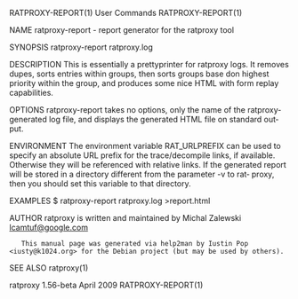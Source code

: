RATPROXY-REPORT(1)                                                 User Commands                                                RATPROXY-REPORT(1)

NAME
       ratproxy-report - report generator for the ratproxy tool

SYNOPSIS
       ratproxy-report ratproxy.log

DESCRIPTION
       This  is  essentially  a prettyprinter for ratproxy logs. It removes dupes, sorts entries within groups, then sorts groups base don highest
       priority within the group, and produces some nice HTML with form replay capabilities.

OPTIONS
       ratproxy-report takes no options, only the name of the ratproxy-generated log file, and displays the generated HTML file on  standard  out‐
       put.

ENVIRONMENT
       The environment variable RAT_URLPREFIX can be used to specify an absolute URL prefix for the trace/decompile links, if available. Otherwise
       they will be referenced with relative links. If the generated report will be stored in a directory different from the parameter -v to  rat‐
       proxy, then you should set this variable to that directory.

EXAMPLES
           $ ratproxy-report ratproxy.log >report.html

AUTHOR
       ratproxy is written and maintained by Michal Zalewski <lcamtuf@google.com>

       This manual page was generated via help2man by Iustin Pop <iusty@k1024.org> for the Debian project (but may be used by others).

SEE ALSO
       ratproxy(1)

ratproxy 1.56-beta                                                  April 2009                                                  RATPROXY-REPORT(1)
